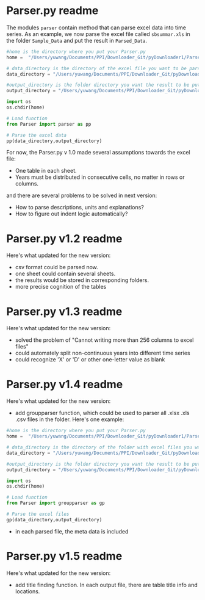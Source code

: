 # Parser.py readme

The modules `parser` contain method that can parse excel data into time series. As an example, we now parse the excel file called `sbsummar.xls` in the folder `Sample_Data` and put the result in `Parsed_Data`.

```python
#home is the directory where you put your Parser.py
home =  "/Users/yuwang/Documents/PPI/Downloader_Git/pyDownloader1/Parser"

# data_directory is the directory of the excel file you want to be parsed
data_directory = "/Users/yuwang/Documents/PPI/Downloader_Git/pyDownloader1/Parser/Sample_Data/Regulations.xlsx"

#output_directory is the folder directory you want the result to be put
output_directory = "/Users/yuwang/Documents/PPI/Downloader_Git/pyDownloader1/Parser/Parsed_Data"

import os 
os.chdir(home)

# Load function
from Parser import parser as pp

# Parse the excel data
pp(data_directory,output_directory)
```
For now, the Parser.py v 1.0 made several assumptions towards the excel file:
* One table in each sheet.
* Years must be distributed in consecutive cells, no matter in rows or columns.

and there are several problems to be solved in next version:
* How to parse descriptions, units and explanations?
* How to figure out indent logic automatically?

# Parser.py v1.2 readme

Here's what updated for the new version:

* csv format could be parsed now.
* one sheet could contain several sheets.
* the results would be stored in corresponding folders.
* more precise cognition of the tables

# Parser.py v1.3 readme

Here's what updated for the new version:

* solved the problem of "Cannot writing more than 256 columns to excel files"
* could automately split non-continuous years into different time series
* could recognize 'X' or 'D' or other one-letter value as blank

# Parser.py v1.4 readme

Here's what updated for the new version:

* add groupparser function, which could be used to parser all .xlsx .xls .csv files in the folder. Here's one example:
```python
#home is the directory where you put your Parser.py
home =  "/Users/yuwang/Documents/PPI/Downloader_Git/pyDownloader1/Parser"

# data_directory is the directory of the folder with excel files you want to be parsed
data_directory = "/Users/yuwang/Documents/PPI/Downloader_Git/pyDownloader1/Parser/Sample_Data"

#output_directory is the folder directory you want the result to be put
output_directory = "/Users/yuwang/Documents/PPI/Downloader_Git/pyDownloader1/Parser/Parsed_Data"

import os 
os.chdir(home)

# Load function
from Parser import groupparser as gp

# Parse the excel files
gp(data_directory,output_directory)
```
* in each parsed file, the meta data is included

# Parser.py v1.5 readme

Here's what updated for the new version:

* add title finding function. In each output file, there are table title info and locations.